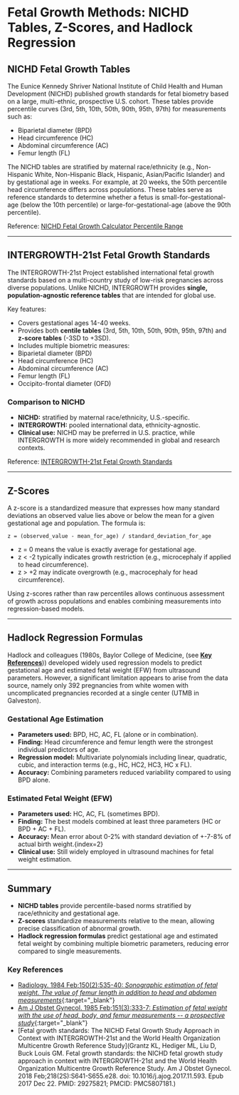 # Fetal Growth Methods: NICHD Tables, Z-Scores, and Hadlock Regression

## NICHD Fetal Growth Tables
The Eunice Kennedy Shriver National Institute of Child Health and Human Development (NICHD) published growth standards for fetal biometry based on a large, multi-ethnic, prospective U.S. cohort. These tables provide percentile curves (3rd, 5th, 10th, 50th, 90th, 95th, 97th) for measurements such as:
- Biparietal diameter (BPD)
- Head circumference (HC)
- Abdominal circumference (AC)
- Femur length (FL)

The NICHD tables are stratified by maternal race/ethnicity (e.g., Non-Hispanic White, Non-Hispanic Black, Hispanic, Asian/Pacific Islander) and by gestational age in weeks. For example, at 20 weeks, the 50th percentile head circumference differs across populations. These tables serve as reference standards to determine whether a fetus is small-for-gestational-age (below the 10th percentile) or large-for-gestational-age (above the 90th percentile).

Reference: [NICHD Fetal Growth Calculator Percentile Range](https://www.nichd.nih.gov/sites/default/files/inline-files/FGCalculatorPercentileRange.pdf)

---

## INTERGROWTH-21st Fetal Growth Standards
The INTERGROWTH-21st Project established international fetal growth standards based on a multi-country study of low-risk pregnancies across diverse populations. Unlike NICHD, INTERGROWTH provides **single, population-agnostic reference tables** that are intended for global use.

Key features:
- Covers gestational ages 14-40 weeks.
- Provides both **centile tables** (3rd, 5th, 10th, 50th, 90th, 95th, 97th) and **z-score tables** (-3SD to +3SD).
- Includes multiple biometric measures:
 - Biparietal diameter (BPD)
 - Head circumference (HC)
 - Abdominal circumference (AC)
 - Femur length (FL)
 - Occipito-frontal diameter (OFD)

### Comparison to NICHD
- **NICHD:** stratified by maternal race/ethnicity, U.S.-specific.
- **INTERGROWTH:** pooled international data, ethnicity-agnostic.
- **Clinical use:** NICHD may be preferred in U.S. practice, while INTERGROWTH is more widely recommended in global and research contexts.

Reference: [INTERGROWTH-21st Fetal Growth Standards](https://intergrowth21.org/)

---

## Z-Scores
A z-score is a standardized measure that expresses how many standard deviations an observed value lies above or below the mean for a given gestational age and population. The formula is:

```
z = (observed_value - mean_for_age) / standard_deviation_for_age
```

- z = 0 means the value is exactly average for gestational age.
- z < -2 typically indicates growth restriction (e.g., microcephaly if applied to head circumference).
- z > +2 may indicate overgrowth (e.g., macrocephaly for head circumference).

Using z-scores rather than raw percentiles allows continuous assessment of growth across populations and enables combining measurements into regression-based models.

---

## Hadlock Regression Formulas
Hadlock and colleagues (1980s, Baylor College of Medicine, (see [**Key References**](#key-references))) developed widely used regression models to predict gestational age and estimated fetal weight (EFW) from ultrasound parameters. However, a significant limitation appears to arise from the data source, namely only 392 pregnancies from white women with uncomplicated pregnancies recorded at a single center (UTMB in Galveston).

###

### Gestational Age Estimation
- **Parameters used:** BPD, HC, AC, FL (alone or in combination).
- **Finding:** Head circumference and femur length were the strongest individual predictors of age.
- **Regression model:** Multivariate polynomials including linear, quadratic, cubic, and interaction terms (e.g., HC, HC2, HC3, HC x FL).
- **Accuracy:** Combining parameters reduced variability compared to using BPD alone.

### Estimated Fetal Weight (EFW)
- **Parameters used:** HC, AC, FL (sometimes BPD).
- **Finding:** The best models combined at least three parameters (HC or BPD + AC + FL).
- **Accuracy:** Mean error about 0-2% with standard deviation of +-7-8% of actual birth weight.{index=2}
- **Clinical use:** Still widely employed in ultrasound machines for fetal weight estimation.

---

## Summary
- **NICHD tables** provide percentile-based norms stratified by race/ethnicity and gestational age.
- **Z-scores** standardize measurements relative to the mean, allowing precise classification of abnormal growth.
- **Hadlock regression formulas** predict gestational age and estimated fetal weight by combining multiple biometric parameters, reducing error compared to single measurements.

### Key References
- [Radiology. 1984 Feb;150(2):535-40: *Sonographic estimation of fetal weight. The value of femur length in addition to head and abdomen measurements*](https://pubmed.ncbi.nlm.nih.gov/6691115/){:target="_blank"}
- [Am J Obstet Gynecol. 1985 Feb;151(3):333-7: *Estimation of fetal weight with the use of head, body, and femur measurements -- a prospective study*](https://www.sciencedirect.com/science/article/pii/0002937885902984?via%3Dihub){:target="_blank"}
- [Fetal growth standards: The NICHD Fetal Growth Study Approach in Context with INTERGROWTH-21st and the World Health Organization Multicentre Growth Reference Study](Grantz KL, Hediger ML, Liu D, Buck Louis GM. Fetal growth standards: the NICHD fetal growth study approach in context with INTERGROWTH-21st and the World Health Organization Multicentre Growth Reference Study. Am J Obstet Gynecol. 2018 Feb;218(2S):S641-S655.e28. doi: 10.1016/j.ajog.2017.11.593. Epub 2017 Dec 22. PMID: 29275821; PMCID: PMC5807181.)